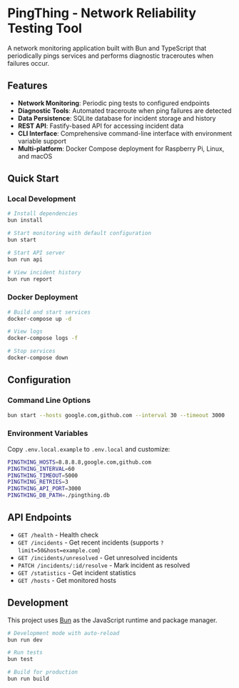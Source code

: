 # PingThing - Network Reliability Testing Tool

A network monitoring application built with Bun and TypeScript that periodically pings services and performs diagnostic traceroutes when failures occur.

## Features

- **Network Monitoring**: Periodic ping tests to configured endpoints
- **Diagnostic Tools**: Automated traceroute when ping failures are detected
- **Data Persistence**: SQLite database for incident storage and history
- **REST API**: Fastify-based API for accessing incident data
- **CLI Interface**: Comprehensive command-line interface with environment variable support
- **Multi-platform**: Docker Compose deployment for Raspberry Pi, Linux, and macOS

## Quick Start

### Local Development

```bash
# Install dependencies
bun install

# Start monitoring with default configuration
bun start

# Start API server
bun run api

# View incident history
bun run report
```

### Docker Deployment

```bash
# Build and start services
docker-compose up -d

# View logs
docker-compose logs -f

# Stop services
docker-compose down
```

## Configuration

### Command Line Options

```bash
bun start --hosts google.com,github.com --interval 30 --timeout 3000
```

### Environment Variables

Copy `.env.local.example` to `.env.local` and customize:

```bash
PINGTHING_HOSTS=8.8.8.8,google.com,github.com
PINGTHING_INTERVAL=60
PINGTHING_TIMEOUT=5000
PINGTHING_RETRIES=3
PINGTHING_API_PORT=3000
PINGTHING_DB_PATH=./pingthing.db
```

## API Endpoints

- `GET /health` - Health check
- `GET /incidents` - Get recent incidents (supports `?limit=50&host=example.com`)
- `GET /incidents/unresolved` - Get unresolved incidents
- `PATCH /incidents/:id/resolve` - Mark incident as resolved
- `GET /statistics` - Get incident statistics
- `GET /hosts` - Get monitored hosts

## Development

This project uses [Bun](https://bun.sh) as the JavaScript runtime and package manager.

```bash
# Development mode with auto-reload
bun run dev

# Run tests
bun test

# Build for production
bun run build
```
